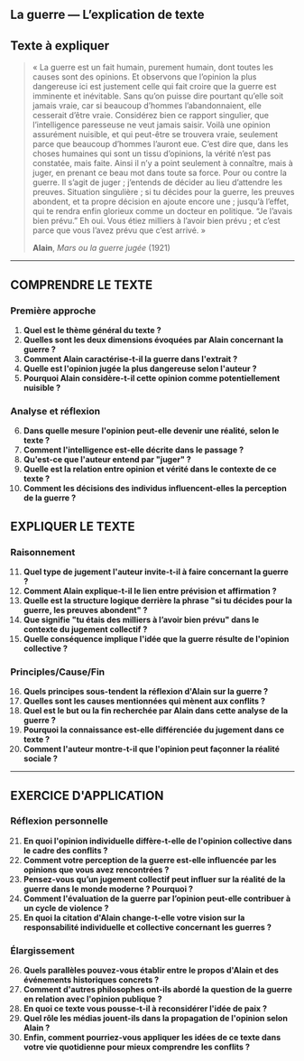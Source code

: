 ## La guerre — L’explication de texte

## Texte à expliquer
> « La guerre est un fait humain, purement humain, dont toutes les causes sont des opinions. Et observons que l’opinion la plus dangereuse ici est justement celle qui fait croire que la guerre est imminente et inévitable. Sans qu’on puisse dire pourtant qu’elle soit jamais vraie, car si beaucoup d’hommes l’abandonnaient, elle cesserait d’être vraie. Considérez bien ce rapport singulier, que l’intelligence paresseuse ne veut jamais saisir. Voilà une opinion assurément nuisible, et qui peut-être se trouvera vraie, seulement parce que beaucoup d’hommes l’auront eue. C’est dire que, dans les choses humaines qui sont un tissu d’opinions, la vérité n’est pas constatée, mais faite. Ainsi il n’y a point seulement à connaître, mais à juger, en prenant ce beau mot dans toute sa force. Pour ou contre la guerre. Il s’agit de juger ; j’entends de décider au lieu d’attendre les preuves. Situation singulière ; si tu décides pour la guerre, les preuves abondent, et ta propre décision en ajoute encore une ; jusqu’à l’effet, qui te rendra enfin glorieux comme un docteur en politique. “Je l’avais bien prévu.” Eh oui. Vous étiez milliers à l’avoir bien prévu ; et c’est parce que vous l’avez prévu que c’est arrivé. »
>
> **Alain**, *Mars ou la guerre jugée* (1921)

---

## COMPRENDRE LE TEXTE

### Première approche

1. **Quel est le thème général du texte ?**  
2. **Quelles sont les deux dimensions évoquées par Alain concernant la guerre ?**  
3. **Comment Alain caractérise-t-il la guerre dans l'extrait ?**  
4. **Quelle est l'opinion jugée la plus dangereuse selon l'auteur ?**  
5. **Pourquoi Alain considère-t-il cette opinion comme potentiellement nuisible ?**  

### Analyse et réflexion

6. **Dans quelle mesure l'opinion peut-elle devenir une réalité, selon le texte ?**  
7. **Comment l'intelligence est-elle décrite dans le passage ?**  
8. **Qu'est-ce que l'auteur entend par "juger" ?**  
9. **Quelle est la relation entre opinion et vérité dans le contexte de ce texte ?**  
10. **Comment les décisions des individus influencent-elles la perception de la guerre ?**  

## EXPLIQUER LE TEXTE

### Raisonnement

11. **Quel type de jugement l'auteur invite-t-il à faire concernant la guerre ?**  
12. **Comment Alain explique-t-il le lien entre prévision et affirmation ?**  
13. **Quelle est la structure logique derrière la phrase "si tu décides pour la guerre, les preuves abondent" ?**  
14. **Que signifie "tu étais des milliers à l’avoir bien prévu" dans le contexte du jugement collectif ?**  
15. **Quelle conséquence implique l'idée que la guerre résulte de l'opinion collective ?**  

### Principles/Cause/Fin

16. **Quels principes sous-tendent la réflexion d'Alain sur la guerre ?**  
17. **Quelles sont les causes mentionnées qui mènent aux conflits ?**  
18. **Quel est le but ou la fin recherchée par Alain dans cette analyse de la guerre ?**  
19. **Pourquoi la connaissance est-elle différenciée du jugement dans ce texte ?**  
20. **Comment l'auteur montre-t-il que l'opinion peut façonner la réalité sociale ?**  

---

## EXERCICE D'APPLICATION

### Réflexion personnelle

21. **En quoi l'opinion individuelle diffère-t-elle de l'opinion collective dans le cadre des conflits ?**  
22. **Comment votre perception de la guerre est-elle influencée par les opinions que vous avez rencontrées ?**  
23. **Pensez-vous qu’un jugement collectif peut influer sur la réalité de la guerre dans le monde moderne ? Pourquoi ?**  
24. **Comment l'évaluation de la guerre par l’opinion peut-elle contribuer à un cycle de violence ?**  
25. **En quoi la citation d'Alain change-t-elle votre vision sur la responsabilité individuelle et collective concernant les guerres ?**  

### Élargissement

26. **Quels parallèles pouvez-vous établir entre le propos d'Alain et des événements historiques concrets ?**  
27. **Comment d'autres philosophes ont-ils abordé la question de la guerre en relation avec l'opinion publique ?**  
28. **En quoi ce texte vous pousse-t-il à reconsidérer l'idée de paix ?**  
29. **Quel rôle les médias jouent-ils dans la propagation de l'opinion selon Alain ?**  
30. **Enfin, comment pourriez-vous appliquer les idées de ce texte dans votre vie quotidienne pour mieux comprendre les conflits ?**  